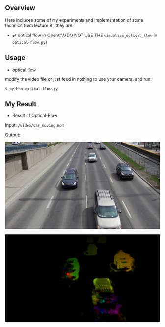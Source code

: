 ## Overview
Here includes some of my experiments and implementation of some technics from lecture 8 , they are:

- :heavy_check_mark: optical flow in OpenCV.(DO NOT USE THE `visualize_optical_flow` in `optical-flow.py`)


## Usage 

- optical flow

modify the video file or just feed in nothing to use your camera, and run:
```
$ python optical-flow.py
```

## My Result
- Result of Optical-Flow

Input: `/video/car_moving.mp4 `

Output:

![](./result/frame.png) 

![](./result/optical-hsv.png)
 
